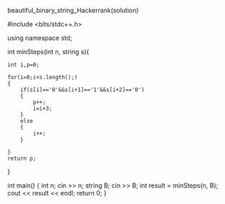 beautiful_binary_string_Hackerrank(solution)

#include <bits/stdc++.h>

using namespace std;

int minSteps(int n, string s){


    int i,p=0;

    for(i=0;i<s.length();)
    {
        if(s[i]=='0'&&s[i+1]=='1'&&s[i+2]=='0')
        {
            p++;
            i=i+3;
        }
        else
        {
            i++;
        }

    }
    return p;
}

int main() {
    int n;
    cin >> n;
    string B;
    cin >> B;
    int result = minSteps(n, B);
    cout << result << endl;
    return 0;
}

